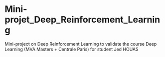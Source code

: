 # Mini-projet_Deep_Reinforcement_Learning
Mini-project on Deep Reinforcement Learning to validate the course Deep Learning (MVA Masters + Centrale Paris) for student Jed HOUAS
